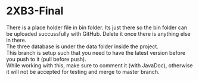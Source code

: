 # 2XB3-Final

There is a place holder file in bin folder. Its just there so the bin folder can be uploaded succussfully with GitHub. Delete it once there is anything else in there.\
The three database is under the data folder inside the project.\
This branch is setup such that you need to have the latest version before you push to it (pull before push).\
While working with this, make sure to comment it (with JavaDoc), otherwise it will not be accepted for testing and merge to master branch.
